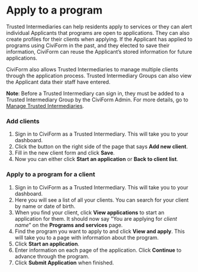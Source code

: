 # Apply to a program

Trusted Intermediaries can help residents apply to services or they can alert individual Applicants that programs are open to applications. They can also create profiles for their clients when applying. If the Applicant has applied to programs using CiviForm in the past, and they elected to save their information, CiviForm can reuse the Applicant’s stored information for future applications. 

CiviForm also allows Trusted Intermediaries to manage multiple clients through the application process. Trusted Intermediary Groups can also view the Applicant data their staff have entered.

**Note**: Before a Trusted Intermediary can sign in, they must be added to a Trusted Intermediary Group by the CiviForm Admin. For more details, go to [Manage Trusted Intermediaries](../civiform-admin-guide/manage-trusted-intermediaries.md).

### Add clients

1. Sign in to CiviForm as a Trusted Intermediary.  This will take you to your dashboard.
2. Click the button on the right side of the page that says **Add new client**.
3. Fill in the new client form and click **Save**.
4. Now you can either click **Start an application** or **Back to client list**.

### Apply to a program for a client

1. Sign in to CiviForm as a Trusted Intermediary.  This will take you to your dashboard.
2. Here you will see a list of all your clients.  You can search for your client by name or date of birth.
3. When you find your client, click **View applications** to start an application for them.  It should now say "You are applying for _client name_” on the **Programs and services** page.
4. Find the program you want to apply to and click **View and apply**.  This will take you to a page with information about the program.
5. Click **Start an application**.
8. Enter information on each page of the application.  Click **Continue** to advance through the program.
9. Click **Submit Application** when finished.
